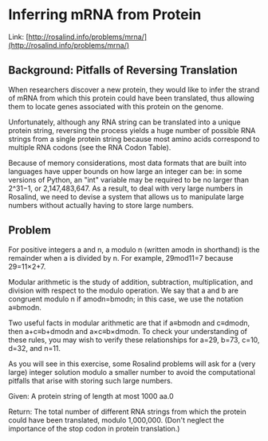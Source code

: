 # Inferring mRNA from Protein

Link: [http://rosalind.info/problems/mrna/](http://rosalind.info/problems/mrna/)

## Background: Pitfalls of Reversing Translation

When researchers discover a new protein, they would like to infer the strand of mRNA from which this protein could have been translated, thus allowing them to locate genes associated with this protein on the genome.

Unfortunately, although any RNA string can be translated into a unique protein string, reversing the process yields a huge number of possible RNA strings from a single protein string because most amino acids correspond to multiple RNA codons (see the RNA Codon Table).

Because of memory considerations, most data formats that are built into languages have upper bounds on how large an integer can be: in some versions of Python, an "int" variable may be required to be no larger than 2^31−1, or 2,147,483,647. As a result, to deal with very large numbers in Rosalind, we need to devise a system that allows us to manipulate large numbers without actually having to store large numbers.

## Problem

For positive integers a and n, a modulo n (written amodn in shorthand) is the remainder when a is divided by n. For example, 29mod11=7 because 29=11×2+7.

Modular arithmetic is the study of addition, subtraction, multiplication, and division with respect to the modulo operation. We say that a and b are congruent modulo n if amodn=bmodn; in this case, we use the notation a≡bmodn.

Two useful facts in modular arithmetic are that if a≡bmodn and c≡dmodn, then a+c≡b+dmodn and a×c≡b×dmodn. To check your understanding of these rules, you may wish to verify these relationships for a=29, b=73, c=10, d=32, and n=11.

As you will see in this exercise, some Rosalind problems will ask for a (very large) integer solution modulo a smaller number to avoid the computational pitfalls that arise with storing such large numbers.

Given: A protein string of length at most 1000 aa.0

Return: The total number of different RNA strings from which the protein could have been translated, modulo 1,000,000. (Don't neglect the importance of the stop codon in protein translation.)